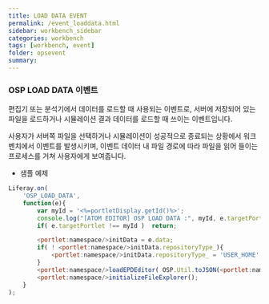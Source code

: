 ```yaml
---
title: LOAD DATA EVENT
permalink: /event_loaddata.html
sidebar: workbench_sidebar
categories: workbench
tags: [workbench, event]
folder: opsevent
summary:
---
```



### OSP LOAD DATA 이벤트
편집기 또는 분석기에서 데이터를 로드할 때 사용되는 이벤트로, 서버에 저장되어 있는 파일을 로드하거나 시뮬레이션 결과 데이터를 로드할 때 쓰이는 이벤트입니다.

사용자가 서버쪽 파일을 선택하거나 시뮬레이션이 성공적으로 종료되는 상황에서 워크벤치에서 이벤트를 발생시키며, 이벤트 데이터 내 파일 경로에 따라 파일을 읽어 들이는 프로세스를 거쳐 사용자에게 보여줍니다.

- 샘플 예제
```javascript
Liferay.on(
	'OSP_LOAD_DATA',
	function(e){
		var myId = '<%=portletDisplay.getId()%>';
		console.log("[ATOM EDITOR] OSP LOAD DATA :", myId, e.targetPortlet );
		if( e.targetPortlet !== myId )	return;

		<portlet:namespace/>initData = e.data;
		if( ! <portlet:namespace/>initData.repositoryType_){
			<portlet:namespace/>initData.repositoryType_ = 'USER_HOME';
		}
		<portlet:namespace/>loadEPDEditor( OSP.Util.toJSON(<portlet:namespace/>initData) );
		<portlet:namespace/>initializeFileExplorer();
	}
);
```
